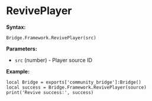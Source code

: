 # RevivePlayer

**Syntax:**

```
Bridge.Framework.RevivePlayer(src)
```

**Parameters:**

* `src` (number) - Player source ID

**Example:**

```
local Bridge = exports['community_bridge']:Bridge()
local success = Bridge.Framework.RevivePlayer(source)
print('Revive success:', success)
```
